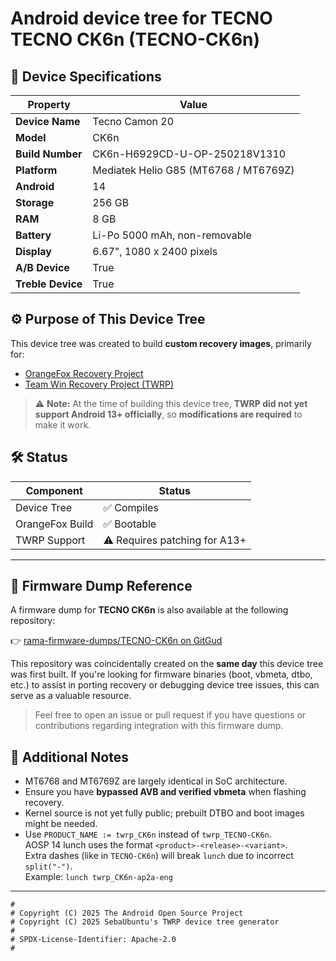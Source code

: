 # Android device tree for TECNO TECNO CK6n (TECNO-CK6n)
## 📱 Device Specifications

| Property          | Value                                     |
|-------------------|-------------------------------------------|
| **Device Name**   | Tecno Camon 20                            |
| **Model**         | CK6n                                      |
| **Build Number**  | CK6n-H6929CD-U-OP-250218V1310             |
| **Platform**      | Mediatek Helio G85 (MT6768 / MT6769Z)     |
| **Android**       | 14                                        |
| **Storage**       | 256 GB                                    |
| **RAM**           | 8 GB                                      |
| **Battery**       | Li-Po 5000 mAh, non-removable             |
| **Display**       | 6.67", 1080 x 2400 pixels                 |
| **A/B Device**    | True                                      |
| **Treble Device** | True                                      |
## ⚙️ Purpose of This Device Tree

This device tree was created to build **custom recovery images**, primarily for:

- [OrangeFox Recovery Project](https://orangefox.download)
- [Team Win Recovery Project (TWRP)](https://twrp.me)

> ⚠️ **Note:** At the time of building this device tree, **TWRP did not yet support Android 13+ officially**, so **modifications are required** to make it work.

## 🛠️ Status

| Component       | Status      |
|----------------|-------------|
| Device Tree     | ✅ Compiles |
| OrangeFox Build | ✅ Bootable |
| TWRP Support    | ⚠️ Requires patching for A13+ |

---

## 🔗 Firmware Dump Reference

A firmware dump for **TECNO CK6n** is also available at the following repository:

👉 [rama-firmware-dumps/TECNO-CK6n on GitGud](https://gitgud.io/rama-firmware-dumps/tecno/TECNO-CK6n)

This repository was coincidentally created on the **same day** this device tree was first built. If you're looking for firmware binaries (boot, vbmeta, dtbo, etc.) to assist in porting recovery or debugging device tree issues, this can serve as a valuable resource.

> Feel free to open an issue or pull request if you have questions or contributions regarding integration with this firmware dump.

## 📎 Additional Notes

- MT6768 and MT6769Z are largely identical in SoC architecture.
- Ensure you have **bypassed AVB and verified vbmeta** when flashing recovery.
- Kernel source is not yet fully public; prebuilt DTBO and boot images might be needed.
- Use `PRODUCT_NAME := twrp_CK6n` instead of `twrp_TECNO-CK6n`.  
  AOSP 14 lunch uses the format `<product>-<release>-<variant>`.  
  Extra dashes (like in `TECNO-CK6n`) will break `lunch` due to incorrect `split("-")`.  
  Example: `lunch twrp_CK6n-ap2a-eng`

---

```
#
# Copyright (C) 2025 The Android Open Source Project
# Copyright (C) 2025 SebaUbuntu's TWRP device tree generator
#
# SPDX-License-Identifier: Apache-2.0
#
```


